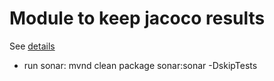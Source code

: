 # Module to keep jacoco results

See [details](https://stackoverflow.com/questions/50806424/reporting-and-merging-multi-module-jacoco-reports-with-report-aggregate)

- run sonar: mvnd clean package sonar:sonar -DskipTests
